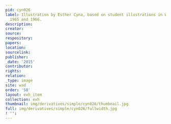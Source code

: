 ```yaml
---
pid: cyn026
label: Illustration by Esther Cyna, based on student illustrations in Wadleigh Way,
  1965 and 1966.
description:
creator:
source:
respository:
papers:
location:
sourcelink:
publisher:
_date: '2015'
contributor:
rights:
relation:
_type: image
site: wad
order: '58'
layout: exh_item
collection: exh
thumbnail: img/derivatives/simple/cyn026/thumbnail.jpg
full: img/derivatives/simple/cyn026/fullwidth.jpg
! '':
---
```

